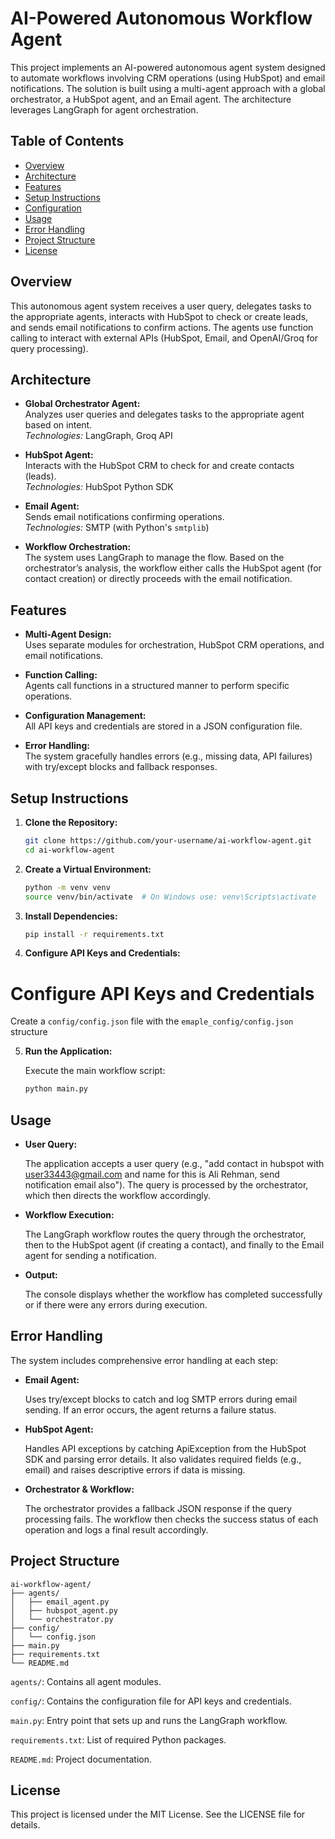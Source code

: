 # AI-Powered Autonomous Workflow Agent

This project implements an AI-powered autonomous agent system designed to automate workflows involving CRM operations (using HubSpot) and email notifications. The solution is built using a multi-agent approach with a global orchestrator, a HubSpot agent, and an Email agent. The architecture leverages LangGraph for agent orchestration.

## Table of Contents
- [Overview](#overview)
- [Architecture](#architecture)
- [Features](#features)
- [Setup Instructions](#setup-instructions)
- [Configuration](#configuration)
- [Usage](#usage)
- [Error Handling](#error-handling)
- [Project Structure](#project-structure)
- [License](#license)

## Overview

This autonomous agent system receives a user query, delegates tasks to the appropriate agents, interacts with HubSpot to check or create leads, and sends email notifications to confirm actions. The agents use function calling to interact with external APIs (HubSpot, Email, and OpenAI/Groq for query processing).

## Architecture

- **Global Orchestrator Agent:**  
  Analyzes user queries and delegates tasks to the appropriate agent based on intent.  
  _Technologies:_ LangGraph, Groq API

- **HubSpot Agent:**  
  Interacts with the HubSpot CRM to check for and create contacts (leads).  
  _Technologies:_ HubSpot Python SDK

- **Email Agent:**  
  Sends email notifications confirming operations.  
  _Technologies:_ SMTP (with Python's `smtplib`)

- **Workflow Orchestration:**  
  The system uses LangGraph to manage the flow. Based on the orchestrator’s analysis, the workflow either calls the HubSpot agent (for contact creation) or directly proceeds with the email notification.

## Features

- **Multi-Agent Design:**  
  Uses separate modules for orchestration, HubSpot CRM operations, and email notifications.
  
- **Function Calling:**  
  Agents call functions in a structured manner to perform specific operations.
  
- **Configuration Management:**  
  All API keys and credentials are stored in a JSON configuration file.
  
- **Error Handling:**  
  The system gracefully handles errors (e.g., missing data, API failures) with try/except blocks and fallback responses.

## Setup Instructions

1. **Clone the Repository:**

   ```bash
   git clone https://github.com/your-username/ai-workflow-agent.git
   cd ai-workflow-agent

2. **Create a Virtual Environment:**
    ```bash
    python -m venv venv
    source venv/bin/activate  # On Windows use: venv\Scripts\activate

3. **Install Dependencies:**

    ```bash
    pip install -r requirements.txt
4. **Configure API Keys and Credentials:**
# Configure API Keys and Credentials

Create a `config/config.json` file with the `emaple_config/config.json` structure


5. **Run the Application:**

    Execute the main workflow script:
    ```bash
    python main.py

## Usage
- **User Query:**

    The application accepts a user query (e.g., "add contact in hubspot with user33443@gmail.com and name for this is Ali Rehman, send notification email also"). The query is processed by the orchestrator, which then directs the workflow accordingly.

- **Workflow Execution:**

    The LangGraph workflow routes the query through the orchestrator, then to the HubSpot agent (if creating a contact), and finally to the Email agent for sending a notification.

-  **Output:**

    The console displays whether the workflow has completed successfully or if there were any errors during execution.

## Error Handling

The system includes comprehensive error handling at each step:

- **Email Agent:**

    Uses try/except blocks to catch and log SMTP errors during email sending. If an error occurs, the agent returns a failure status.

- **HubSpot Agent:**

    Handles API exceptions by catching ApiException from the HubSpot SDK and parsing error details. It also validates required fields (e.g., email) and raises descriptive errors if data is missing.

- **Orchestrator & Workflow:**

    The orchestrator provides a fallback JSON response if the query processing fails. The workflow then checks the success status of each operation and logs a final result accordingly.

## Project Structure

    ai-workflow-agent/
    ├── agents/
    │   ├── email_agent.py
    │   ├── hubspot_agent.py
    │   └── orchestrator.py
    ├── config/
    │   └── config.json
    ├── main.py
    ├── requirements.txt
    └── README.md

`agents/`: Contains all agent modules.

`config/`: Contains the configuration file for API keys and credentials.

`main.py`: Entry point that sets up and runs the LangGraph workflow.

`requirements.txt`: List of required Python packages.

`README.md`: Project documentation.

## License
This project is licensed under the MIT License. See the LICENSE file for details.




